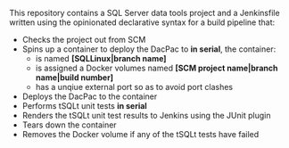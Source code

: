 This repository contains a SQL Server data tools project and a Jenkinsfile written using the opinionated declarative syntax for a build pipeline that:

- Checks the project out from SCM
- Spins up a container to deploy the DacPac to **in serial**, the container:
  - is named **[SQLLinux|branch name]**
  - is assigned a Docker volumes named **[SCM project name|branch name|build number]**
  - has a unqiue external port so as to avoid port clashes
- Deploys the DacPac to the container
- Performs tSQLt unit tests **in serial**
- Renders the tSQLt unit test results to Jenkins using the JUnit plugin
- Tears down the container
- Removes the Docker volume if any of the tSQLt tests have failed
